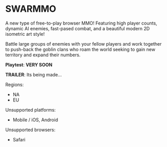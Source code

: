 # SWARMMO

A new type of free-to-play browser MMO! Featuring high player counts, dynamic AI enemies, fast-pased combat, and a beautiful modern 2D isometric art style!

Battle large groups of enemies with your fellow players and work together to push-back the goblin clans who roam the world seeking to gain new territory and expand their numbers. 



**Playtest**:  **VERY SOON**

**TRAILER**: Its being made...



Regions:

- NA 
- EU



Unsupported platforms:
- Mobile / iOS, Android

Unsupported browsers:
- Safari
